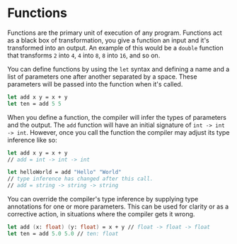 # Functions

Functions are the primary unit of execution of any program.
Functions act as a black box of transformation, you give a function an input and it's transformed into an output. An example of this would be a `double` function that transforms `2` into `4`, `4` into `8`, `8` into `16`, and so on.

You can define functions by using the `let` syntax and defining a name and a list of parameters one after another separated by a space.
These parameters will be passed into the function when it's called.

```fsharp
let add x y = x + y
let ten = add 5 5
```

When you define a function, the compiler will infer the types of parameters and the output. The `add` function will have an initial signature of `int -> int -> int`. However, once you call the function the compiler may adjust its type inference like so: 

```fsharp
let add x y = x + y
// add = int -> int -> int

let helloWorld = add "Hello" "World"
// type inference has changed after this call.
// add = string -> string -> string
```

You can override the compiler's type inference by supplying type annotations for one or more parameters. This can be used for clarity or as a corrective action, in situations where the compiler gets it wrong.

```fsharp
let add (x: float) (y: float) = x + y // float -> float -> float
let ten = add 5.0 5.0 // ten: float
```
